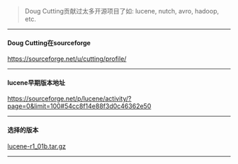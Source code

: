 > Doug Cutting贡献过太多开源项目了如: lucene, nutch, avro, hadoop, etc.

---

#### Doug Cutting在sourceforge

https://sourceforge.net/u/cutting/profile/

---

#### lucene早期版本地址

https://sourceforge.net/p/lucene/activity/?page=0&limit=100#54cc8f14e88f3d0c46362e50


---

#### 选择的版本

[lucene-r1_01b.tar.gz](http://sourceforge.net/projects/lucene/files/OldFiles/lucene-r1_01b.tar.gz/download)





---



